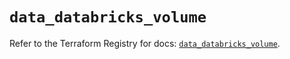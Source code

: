 # `data_databricks_volume`

Refer to the Terraform Registry for docs: [`data_databricks_volume`](https://registry.terraform.io/providers/databricks/databricks/1.68.0/docs/data-sources/volume).

